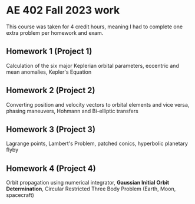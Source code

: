 # AE 402 Fall 2023 work
This course was taken for 4 credit hours, meaning I had to complete one extra problem per homework and exam.

## Homework 1 (Project 1)
Calculation of the six major Keplerian orbital parameters, eccentric and mean anomalies, Kepler's Equation

## Homework 2 (Project 2)
Converting position and velocity vectors to orbital elements and vice versa, phasing maneuvers, Hohmann and Bi-elliptic transfers

## Homework 3 (Project 3)
Lagrange points, Lambert's Problem, patched conics, hyperbolic planetary flyby

## Homework 4 (Project 4)
Orbit propagation using numerical integrator, **Gaussian Initial Orbit Determination**, Circular Restricted Three Body Problem (Earth, Moon, spacecraft)
